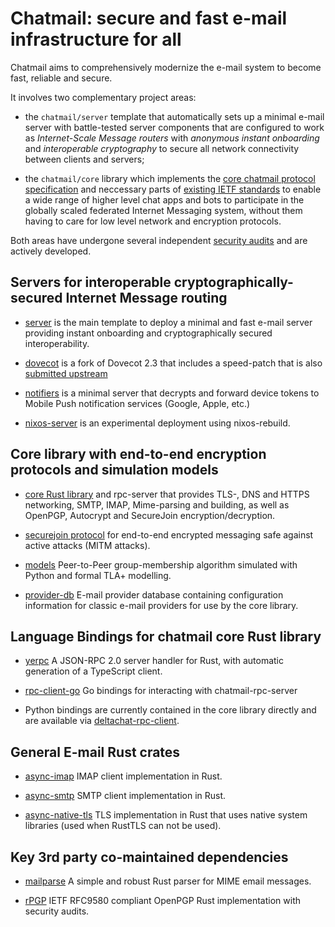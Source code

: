 
# Chatmail: secure and fast e-mail infrastructure for all 

Chatmail aims to comprehensively modernize the e-mail system to become fast, reliable and secure. 

It involves two complementary project areas: 

- the `chatmail/server` template that automatically sets up a minimal
  e-mail server with battle-tested server components 
  that are configured to work as *Internet-Scale Message routers* 
  with *anonymous instant onboarding* and *interoperable cryptography* to secure all
  network connectivity between clients and servers;

- the `chatmail/core` library which implements the 
  [core chatmail protocol specification](https://github.com/chatmail/core/blob/main/spec.md)
  and neccessary parts of [existing IETF standards](https://github.com/chatmail/core/blob/main/standards.md) to enable a wide range of higher level chat apps and bots 
  to participate in the globally scaled federated Internet Messaging system, 
  without them having to care for low level network and encryption protocols. 

Both areas have undergone several independent [security audits](https://delta.chat/en/help#security-audits) and are actively developed. 


## Servers for interoperable cryptographically-secured Internet Message routing

- [server](https://github.com/chatmail/server) is the main template to deploy a minimal and 
  fast e-mail server providing instant onboarding and cryptographically secured interoperability. 

- [dovecot](https://github.com/chatmail/dovecot) is a fork of Dovecot 2.3 that includes 
  a speed-patch that is also [submitted upstream](https://github.com/dovecot/core/pull/216)

- [notifiers](https://github.com/chatmail/notifiers) is a minimal server 
  that decrypts and forward device tokens to
  Mobile Push notification services (Google, Apple, etc.)

- [nixos-server](https://github.com/chatmail/nixos-chatmail) 
  is an experimental deployment using nixos-rebuild. 


## Core library with end-to-end encryption protocols and simulation models

- [core Rust library](https://github.com/chatmail/core) and rpc-server that provides
  TLS-, DNS and HTTPS networking, SMTP, IMAP, Mime-parsing and building,
  as well as OpenPGP, Autocrypt and SecureJoin encryption/decryption. 

- [securejoin protocol](https://github.com/chatmail/securejoin) for end-to-end
  encrypted messaging safe against active attacks (MITM attacks). 

- [models](https://github.com/chatmail/models) Peer-to-Peer group-membership algorithm
  simulated with Python and formal TLA+ modelling. 

- [provider-db](https://github.com/chatmail/provider-db) E-mail provider database
  containing configuration information for classic e-mail providers 
  for use by the core library. 

## Language Bindings for chatmail core Rust library 

- [yerpc](https://github.com/chatmail/yerpc) A JSON-RPC 2.0 server handler for Rust, 
  with automatic generation of a TypeScript client.

- [rpc-client-go](https://github.com/chatmail/rpc-client-go) Go bindings for interacting with chatmail-rpc-server 

- Python bindings are currently contained in the core library directly
  and are available via [deltachat-rpc-client](https://pypi.org/project/deltachat-rpc-client). 


## General E-mail Rust crates 

- [async-imap](https://github.com/chatmail/async-imap) IMAP client implementation in Rust. 

- [async-smtp](https://github.com/chatmail/async-smtp) SMTP client implementation in Rust. 

- [async-native-tls](https://github.com/chatmail/async-native-tls) TLS implementation in
  Rust that uses native system libraries (used when RustTLS can not be used). 

## Key 3rd party co-maintained dependencies 

- [mailparse](https://crates.io/crates/mailparse) A simple and robust
  Rust parser for MIME email messages. 

- [rPGP](https://github.com/rpgp/rpgp) IETF RFC9580 compliant OpenPGP Rust
  implementation with security audits. 
